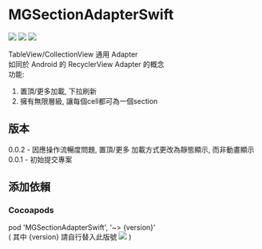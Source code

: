 # MGSectionAdapterSwift
![](https://img.shields.io/cocoapods/v/MGSectionAdapterSwift.svg?style=flat) 
![](https://img.shields.io/badge/platform-ios-lightgrey.svg) 
![](https://img.shields.io/badge/language-swift-orange.svg)  

TableView/CollectionView 通用 Adapter  
如同於 Android 的 RecyclerView Adapter 的概念  
功能:  
1. 置頂/更多加載, 下拉刷新  
2. 擁有無限層級, 讓每個cell都可為一個section  

## 版本  
0.0.2 - 因應操作流暢度問題, 置頂/更多 加載方式更改為靜態顯示, 而非動畫顯示
0.0.1 - 初始提交專案  

## 添加依賴  

### Cocoapods
pod 'MGSectionAdapterSwift', '~> {version}'  
( 其中 {version} 請自行替入此版號 ![](https://img.shields.io/cocoapods/v/MGSectionAdapterSwift.svg?style=flat) )  
